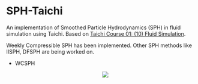 # SPH-Taichi

An implementation of Smoothed Particle Hydrodynamics (SPH) in fluid simulation using Taichi. Based on [Taichi Course 01: (10) Fluid Simulation](https://github.com/taichiCourse01/taichiCourse01).

Weekly Compressible SPH has been implemented. Other SPH methods like IISPH, DFSPH are being worked on. 

+ WCSPH

  <div align=center> <img src="video/demo_wcsph_2d.gif"></div>
  
  